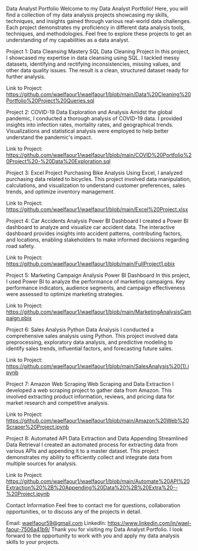 Data Analyst Portfolio Welcome to my Data Analyst Portfolio! Here, you will find a collection of my data analysis projects showcasing my skills, techniques, and insights gained through various real-world data challenges. Each project demonstrates my proficiency in different data analysis tools, techniques, and methodologies. Feel free to explore these projects to get an understanding of my capabilities as a data analyst.

Project 1: Data Cleansing Mastery SQL Data Cleaning Project In this project, I showcased my expertise in data cleansing using SQL. I tackled messy datasets, identifying and rectifying inconsistencies, missing values, and other data quality issues. The result is a clean, structured dataset ready for further analysis.

Link to Project: https://github.com/waelfaour1/waelfaour1/blob/main/Data%20Cleaning%20Portfolio%20Project%20Queries.sql

Project 2: COVID-19 Data Exploration and Analysis Amidst the global pandemic, I conducted a thorough analysis of COVID-19 data. I provided insights into infection rates, mortality rates, and geographical trends. Visualizations and statistical analysis were employed to help better understand the pandemic's impact.

Link to Project: https://github.com/waelfaour1/waelfaour1/blob/main/COVID%20Portfolio%20Project%20-%20Data%20Exploration.sql

Project 3: Excel Project Purchasing Bike Analysis Using Excel, I analyzed purchasing data related to bicycles. This project involved data manipulation, calculations, and visualization to understand customer preferences, sales trends, and optimize inventory management.

Link to Project: https://github.com/waelfaour1/waelfaour1/blob/main/Excel%20Project.xlsx

Project 4: Car Accidents Analysis Power BI Dashboard I created a Power BI dashboard to analyze and visualize car accident data. The interactive dashboard provides insights into accident patterns, contributing factors, and locations, enabling stakeholders to make informed decisions regarding road safety.

Link to Project: https://github.com/waelfaour1/waelfaour1/blob/main/FullProject1.pbix

Project 5: Marketing Campaign Analysis Power BI Dashboard In this project, I used Power BI to analyze the performance of marketing campaigns. Key performance indicators, audience segments, and campaign effectiveness were assessed to optimize marketing strategies.

Link to Project: https://github.com/waelfaour1/waelfaour1/blob/main/MarketingAnalysisCampaign.pbix

Project 6: Sales Analysis Python Data Analysis I conducted a comprehensive sales analysis using Python. This project involved data preprocessing, exploratory data analysis, and predictive modeling to identify sales trends, influential factors, and forecasting future sales.

Link to Project: https://github.com/waelfaour1/waelfaour1/blob/main/SalesAnalysis%20(1).ipynb

Project 7: Amazon Web Scraping Web Scraping and Data Extraction I developed a web scraping project to gather data from Amazon. This involved extracting product information, reviews, and pricing data for market research and competitive analysis.

Link to Project: https://github.com/waelfaour1/waelfaour1/blob/main/Amazon%20Web%20Scraper%20Project.ipynb

Project 8: Automated API Data Extraction and Data Appending Streamlined Data Retrieval I created an automated process for extracting data from various APIs and appending it to a master dataset. This project demonstrates my ability to efficiently collect and integrate data from multiple sources for analysis.

Link to Project: https://github.com/waelfaour1/waelfaour1/blob/main/Automate%20API%20Extraction%20%2B%20Appending%20Data%20%2B%20Extra%20--%20Project.ipynb

Contact Information Feel free to contact me for questions, collaboration opportunities, or to discuss any of the projects in detail.

Email: waelfaour59@gmail.com LinkedIn: https://www.linkedin.com/in/wael-faour-7506a41b9/ Thank you for visiting my Data Analyst Portfolio. I look forward to the opportunity to work with you and apply my data analysis skills to your projects.
